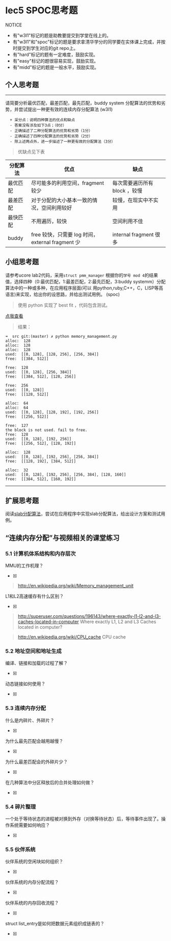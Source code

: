 # lec5 SPOC思考题


NOTICE
- 有"w3l1"标记的题是助教要提交到学堂在线上的。
- 有"w3l1"和"spoc"标记的题是要求拿清华学分的同学要在实体课上完成，并按时提交到学生对应的git repo上。
- 有"hard"标记的题有一定难度，鼓励实现。
- 有"easy"标记的题很容易实现，鼓励实现。
- 有"midd"标记的题是一般水平，鼓励实现。


## 个人思考题
---

请简要分析最优匹配，最差匹配，最先匹配，buddy system 分配算法的优势和劣势，并尝试提出一种更有效的连续内存分配算法 (w3l1)
```
  + 采分点：说明四种算法的优点和缺点
  - 答案没有涉及如下3点；（0分）
  - 正确描述了二种分配算法的优势和劣势（1分）
  - 正确描述了四种分配算法的优势和劣势（2分）
  - 除上述两点外，进一步描述了一种更有效的分配算法（3分）
 ```

>  优缺点见下表

| 分配算法 | 优点 | 缺点 |
|--------|------|-----|
| 最优匹配 | 尽可能多的利用空间，fragment 较少 | 每次需要遍历所有 block ，较慢 |
| 最差匹配 | 对于分配的大小基本一致的情况，空间利用较好 | 较慢，在现实中不实用 |
| 最快匹配 | 不用遍历，较快 | 空间利用不佳 |
| buddy  | free 较快，只需要 log 时间，external fragment 少 | internal fragment 很多 |

## 小组思考题

请参考ucore lab2代码，采用`struct pmm_manager` 根据你的`学号 mod 4`的结果值，选择四种（0:最优匹配，1:最差匹配，2:最先匹配，3:buddy systemm）分配算法中的一种或多种，在应用程序层面(可以 用python,ruby,C++，C，LISP等高语言)来实现，给出你的设思路，并给出测试用例。 (spoc)

>  使用 python 实现了 best fit ，代码包含测试。

[点我查看](https://github.com/cty12/os_exercises/blob/master/src/memory_management.py)

>  结果：

```
➜  src git:(master) ✗ python memory_management.py
alloc:  128
alloc:  128
alloc:  128
used:  [[0, 128], [128, 256], [256, 384]]
free:  [[384, 512]]

free:  128
used:  [[0, 128], [256, 384]]
free:  [[384, 512], [128, 256]]

free:  256
used:  [[0, 128]]
free:  [[128, 512]]

alloc:  64
alloc:  64
used:  [[0, 128], [128, 192], [192, 256]]
free:  [[256, 512]]

free:  127
the block is not used. fail to free.
free:  128
used:  [[0, 128], [192, 256]]
free:  [[256, 512], [128, 192]]

alloc:  128
used:  [[0, 128], [192, 256], [256, 384]]
free:  [[128, 192], [384, 512]]

alloc:  32
used:  [[0, 128], [192, 256], [256, 384], [128, 160]]
free:  [[384, 512], [160, 192]]
```

---

## 扩展思考题

阅读[slab分配算法](http://en.wikipedia.org/wiki/Slab_allocation)，尝试在应用程序中实现slab分配算法，给出设计方案和测试用例。

## “连续内存分配”与视频相关的课堂练习

### 5.1 计算机体系结构和内存层次
MMU的工作机理？

- [x]  

>  http://en.wikipedia.org/wiki/Memory_management_unit

L1和L2高速缓存有什么区别？

- [x]  

>  http://superuser.com/questions/196143/where-exactly-l1-l2-and-l3-caches-located-in-computer
>  Where exactly L1, L2 and L3 Caches located in computer?

>  http://en.wikipedia.org/wiki/CPU_cache
>  CPU cache

### 5.2 地址空间和地址生成
编译、链接和加载的过程了解？

- [x]  

>  

动态链接如何使用？

- [x]  

>  


### 5.3 连续内存分配
什么是内碎片、外碎片？

- [x]  

>  

为什么最先匹配会越用越慢？

- [x]  

>  

为什么最差匹配会的外碎片少？

- [x]  

>  

在几种算法中分区释放后的合并处理如何做？

- [x]  

>  

### 5.4 碎片整理
一个处于等待状态的进程被对换到外存（对换等待状态）后，等待事件出现了。操作系统需要如何响应？

- [x]  

>  

### 5.5 伙伴系统
伙伴系统的空闲块如何组织？

- [x]  

>  

伙伴系统的内存分配流程？

- [x]  

>  

伙伴系统的内存回收流程？

- [x]  

>  

struct list_entry是如何把数据元素组织成链表的？

- [x]  

>  
